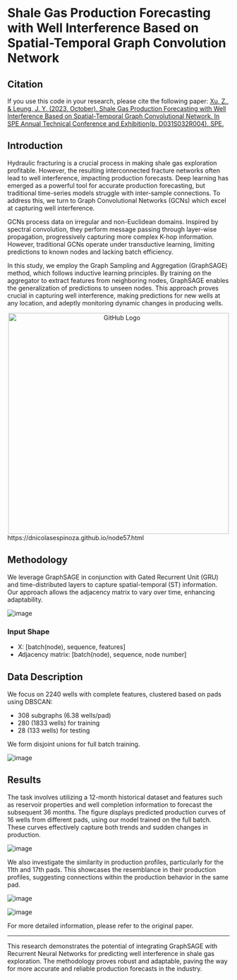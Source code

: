 # Shale Gas Production Forecasting with Well Interference Based on Spatial-Temporal Graph Convolution Network

## Citation

If you use this code in your research, please cite the following paper: [Xu, Z., & Leung, J. Y. (2023, October). Shale Gas Production Forecasting with Well Interference Based on Spatial-Temporal Graph Convolutional Network. In SPE Annual Technical Conference and Exhibition(p. D031S032R004). SPE.](https://doi.org/10.2118/215056-MS)

## Introduction

Hydraulic fracturing is a crucial process in making shale gas exploration profitable. However, the resulting interconnected fracture networks often lead to well interference, impacting production forecasts. Deep learning has emerged as a powerful tool for accurate production forecasting, but traditional time-series models struggle with inter-sample connections. To address this, we turn to Graph Convolutional Networks (GCNs) which excel at capturing well interference.

GCNs process data on irregular and non-Euclidean domains. Inspired by spectral convolution, they perform message passing through layer-wise propagation, progressively capturing more complex K-hop information. However, traditional GCNs operate under transductive learning, limiting predictions to known nodes and lacking batch efficiency. 

In this study, we employ the Graph Sampling and Aggregation (GraphSAGE) method, which follows inductive learning principles. By training on the aggregator to extract features from neighboring nodes, GraphSAGE enables the generalization of predictions to unseen nodes. This approach proves crucial in capturing well interference, making predictions for new wells at any location, and adeptly monitoring dynamic changes in producing wells.

<div style="text-align:center">
  <img src="https://github.com/ziming-zx/ST-GraphSAGE/assets/55851734/ec4b0f24-a93e-4c31-8501-15b8d645389d" alt="GitHub Logo" width="500">
</div>
https://dnicolasespinoza.github.io/node57.html 

## Methodology

We leverage GraphSAGE in conjunction with Gated Recurrent Unit (GRU) and time-distributed layers to capture spatial-temporal (ST) information. Our approach allows the adjacency matrix to vary over time, enhancing adaptability.

![image](https://github.com/ziming-zx/ST-GraphSAGE/assets/55851734/7585cf40-6598-40ac-b95f-fc510a0e4f78)



### Input Shape

- X: [batch(node), sequence, features]
- 𝐴djacency matrix: [batch(node), sequence, node number]

## Data Description

We focus on 2240 wells with complete features, clustered based on pads using DBSCAN:

- 308 subgraphs (6.38 wells/pad)
- 280 (1833 wells) for training
- 28 (133 wells) for testing

We form disjoint unions for full batch training.

![image](https://github.com/ziming-zx/ST-GraphSAGE/assets/55851734/05326eaa-2be4-4d85-af6b-b15faa632392)


## Results

The task involves utilizing a 12-month historical dataset and features such as reservoir properties and well completion information to forecast the subsequent 36 months. The figure displays predicted production curves of 16 wells from different pads, using our model trained on the full batch. These curves effectively capture both trends and sudden changes in production.

![image](https://github.com/ziming-zx/ST-GraphSAGE/assets/55851734/10b324aa-7f64-4e0f-9218-c1726a475bc1)


We also investigate the similarity in production profiles, particularly for the 11th and 17th pads. This showcases the resemblance in their production profiles, suggesting connections within the production behavior in the same pad.

![image](https://github.com/ziming-zx/ST-GraphSAGE/assets/55851734/db352245-7383-4449-851e-65b18081ae06)

![image](https://github.com/ziming-zx/ST-GraphSAGE/assets/55851734/0f3f75af-4524-43ea-be6b-954bee4d2c7b)


For more detailed information, please refer to the original paper.

---

This research demonstrates the potential of integrating GraphSAGE with Recurrent Neural Networks for predicting well interference in shale gas exploration. The methodology proves robust and adaptable, paving the way for more accurate and reliable production forecasts in the industry.
